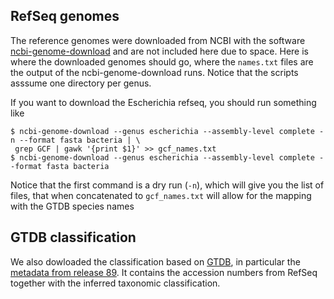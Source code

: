 ##  RefSeq genomes
The reference genomes were downloaded from NCBI with the software [ncbi-genome-download](https://github.com/kblin/ncbi-genome-download) 
and are not included here due to space.
Here is where the downloaded genomes should go, where the `names.txt` files are the output of the ncbi-genome-download runs. 
Notice that the scripts asssume one directory per genus.

If you want to download the Escherichia refseq, you should run something like
```
$ ncbi-genome-download --genus escherichia --assembly-level complete -n --format fasta bacteria | \
 grep GCF | gawk '{print $1}' >> gcf_names.txt
$ ncbi-genome-download --genus escherichia --assembly-level complete --format fasta bacteria
```
Notice that the first command is a dry run (`-n`), which will give you the list of files, that when concatenated to
`gcf_names.txt` will allow for the mapping with the GTDB species names

## GTDB classification
We also dowloaded the classification based on [GTDB](https://gtdb.ecogenomic.org), in particular the 
[metadata from release 89](https://data.ace.uq.edu.au/public/gtdb/data/releases/release89/89.0/bac120_metadata_r89.tsv).
It contains the accession numbers from RefSeq together with the inferred taxonomic classification.
